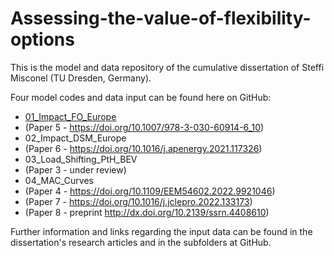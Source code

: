 # Assessing-the-value-of-flexibility-options

This is the model and data repository of the cumulative dissertation of Steffi Misconel (TU Dresden, Germany).

Four model codes and data input can be found here on GitHub:

- [01_Impact_FO_Europe](/https://github.com/SteMisco/S.Misconel/tree/main/01_Impact_FO_Europe)
-   (Paper 5 - https://doi.org/10.1007/978-3-030-60914-6_10)
- 02_Impact_DSM_Europe
-   (Paper 6 - https://doi.org/10.1016/j.apenergy.2021.117326)
- 03_Load_Shifting_PtH_BEV
-   (Paper 3 - under review)
- 04_MAC_Curves
-   (Paper 4 - https://doi.org/10.1109/EEM54602.2022.9921046)
-   (Paper 7 - https://doi.org/10.1016/j.jclepro.2022.133173)
-   (Paper 8 - preprint http://dx.doi.org/10.2139/ssrn.4408610)

Further information and links regarding the input data can be found in the dissertation's research articles and in the subfolders at GitHub.

